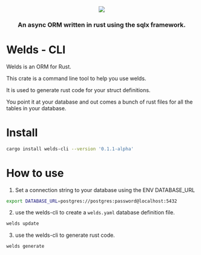 
<div align="center">
  <img src="https://raw.githubusercontent.com/weldsorm/welds/main/page/src/assets/images/banner.png"/>
  <h3>An async ORM written in rust using the sqlx framework.</h3>
</div>



# Welds - CLI

Welds is an ORM for Rust. 

This crate is a command line tool to help you use welds.

It is used to generate rust code for your struct definitions.

You point it at your database and out comes a bunch of rust files for all the tables in your database.

# Install
```bash
cargo install welds-cli --version '0.1.1-alpha'
```

# How to use

1) Set a connection string to your database using the ENV DATABASE_URL

```bash
export DATABASE_URL=postgres://postgres:password@localhost:5432
```

2) use the welds-cli to create a `welds.yaml` database definition file.
```bash
welds update
```

3) use the welds-cli to generate rust code. 
```bash
welds generate
```

